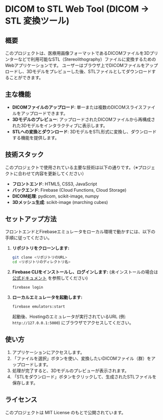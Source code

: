 # DICOM to STL Web Tool (DICOM → STL 変換ツール)

## 概要

このプロジェクトは、医療用画像フォーマットであるDICOMファイルを3Dプリンターなどで利用可能なSTL（Stereolithography）ファイルに変換するためのWebアプリケーションです。
ユーザーはブラウザ上でDICOMファイルをアップロードし、3Dモデルをプレビューした後、STLファイルとしてダウンロードすることができます。

## 主な機能

*   **DICOMファイルのアップロード**: 単一または複数のDICOMスライスファイルをアップロードできます。
*   **3Dモデルのプレビュー**: アップロードされたDICOMファイルから再構成された3Dモデルをインタラクティブに表示します。
*   **STLへの変換とダウンロード**: 3DモデルをSTL形式に変換し、ダウンロードする機能を提供します。

## 技術スタック

このプロジェクトで使用されている主要な技術は以下の通りです。（※プロジェクトに合わせて内容を更新してください）

*   **フロントエンド**: HTML5, CSS3, JavaScript
*   **バックエンド**: Firebase (Cloud Functions, Cloud Storage)
*   **DICOM処理**: pydicom, scikit-image, numpy
*   **3Dメッシュ生成**: scikit-image (marching cubes)

## セットアップ方法

フロントエンドとFirebaseエミュレータをローカル環境で動かすには、以下の手順に従ってください。

1.  **リポジトリをクローンします:**
    ```bash
    git clone <リポジトリのURL>
    cd <リポジトリのディレクトリ名>
    ```

2.  **Firebase CLIをインストールし、ログインします:**
    (未インストールの場合は [公式ドキュメント](https://firebase.google.com/docs/cli) を参照してください)
    ```bash
    firebase login
    ```

3.  **ローカルエミュレータを起動します:**
    ```bash
    firebase emulators:start
    ```
    起動後、Hostingのエミュレータが実行されているURL (例: `http://127.0.0.1:5000`) にブラウザでアクセスしてください。

## 使い方

1.  アプリケーションにアクセスします。
2.  「ファイルを選択」ボタンを使い、変換したいDICOMファイル（群）をアップロードします。
3.  処理が完了すると、3Dモデルのプレビューが表示されます。
4.  「STLをダウンロード」ボタンをクリックして、生成されたSTLファイルを保存します。

## ライセンス

このプロジェクトは MIT License のもとで公開されています。